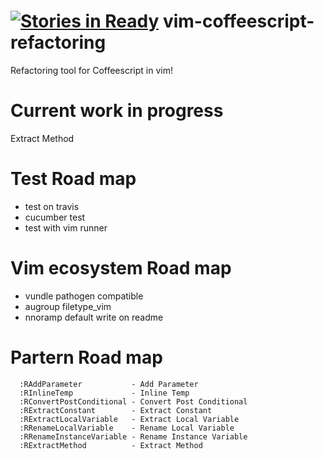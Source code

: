 [![Stories in Ready](https://badge.waffle.io/ranska/vim-coffeescript-refactoring.png?label=ready&title=Ready)](https://waffle.io/ranska/vim-coffeescript-refactoring)
vim-coffeescript-refactoring
============================

Refactoring tool for Coffeescript in vim!

Current work in progress
========================
Extract Method

Test Road map
========

- test on travis
- cucumber test
- test with vim runner

Vim ecosystem Road map
======================

- vundle pathogen compatible
- augroup filetype_vim
- nnoramp default write on readme

 
Partern Road map
================

```
  :RAddParameter           - Add Parameter 
  :RInlineTemp             - Inline Temp
  :RConvertPostConditional - Convert Post Conditional
  :RExtractConstant        - Extract Constant          
  :RExtractLocalVariable   - Extract Local Variable    
  :RRenameLocalVariable    - Rename Local Variable     
  :RRenameInstanceVariable - Rename Instance Variable  
  :RExtractMethod          - Extract Method   
```


